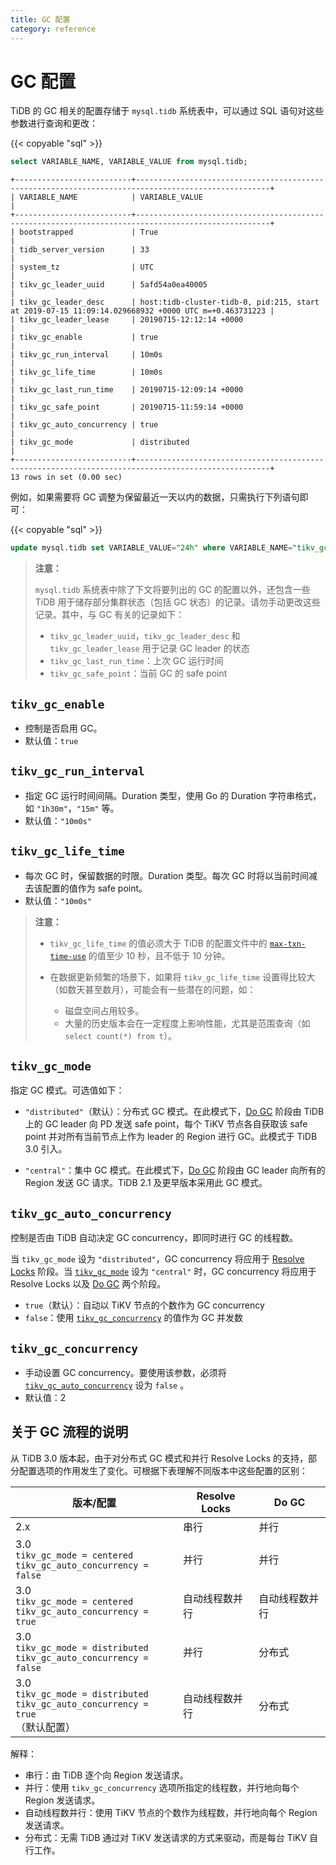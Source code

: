 ```yaml
---
title: GC 配置
category: reference
---
```


# GC 配置

TiDB 的 GC 相关的配置存储于 `mysql.tidb` 系统表中，可以通过 SQL 语句对这些参数进行查询和更改：

{{< copyable "sql" >}}

```sql
select VARIABLE_NAME, VARIABLE_VALUE from mysql.tidb;
```

```
+--------------------------+----------------------------------------------------------------------------------------------------+
| VARIABLE_NAME            | VARIABLE_VALUE                                                                                     |
+--------------------------+----------------------------------------------------------------------------------------------------+
| bootstrapped             | True                                                                                               |
| tidb_server_version      | 33                                                                                                 |
| system_tz                | UTC                                                                                                |
| tikv_gc_leader_uuid      | 5afd54a0ea40005                                                                                    |
| tikv_gc_leader_desc      | host:tidb-cluster-tidb-0, pid:215, start at 2019-07-15 11:09:14.029668932 +0000 UTC m=+0.463731223 |
| tikv_gc_leader_lease     | 20190715-12:12:14 +0000                                                                            |
| tikv_gc_enable           | true                                                                                               |
| tikv_gc_run_interval     | 10m0s                                                                                              |
| tikv_gc_life_time        | 10m0s                                                                                              |
| tikv_gc_last_run_time    | 20190715-12:09:14 +0000                                                                            |
| tikv_gc_safe_point       | 20190715-11:59:14 +0000                                                                            |
| tikv_gc_auto_concurrency | true                                                                                               |
| tikv_gc_mode             | distributed                                                                                        |
+--------------------------+----------------------------------------------------------------------------------------------------+
13 rows in set (0.00 sec)
```

例如，如果需要将 GC 调整为保留最近一天以内的数据，只需执行下列语句即可：

{{< copyable "sql" >}}

```sql
update mysql.tidb set VARIABLE_VALUE="24h" where VARIABLE_NAME="tikv_gc_life_time";
```

> **注意：**
>
> `mysql.tidb` 系统表中除了下文将要列出的 GC 的配置以外，还包含一些 TiDB 用于储存部分集群状态（包括 GC 状态）的记录。请勿手动更改这些记录。其中，与 GC 有关的记录如下：
>
> - `tikv_gc_leader_uuid`，`tikv_gc_leader_desc` 和 `tikv_gc_leader_lease` 用于记录 GC leader 的状态
> - `tikv_gc_last_run_time`：上次 GC 运行时间
> - `tikv_gc_safe_point`：当前 GC 的 safe point

## `tikv_gc_enable`

- 控制是否启用 GC。
- 默认值：`true`

## `tikv_gc_run_interval`

- 指定 GC 运行时间间隔。Duration 类型，使用 Go 的 Duration 字符串格式，如 `"1h30m"`，`"15m"` 等。
- 默认值：`"10m0s"`

## `tikv_gc_life_time`

- 每次 GC 时，保留数据的时限。Duration 类型。每次 GC 时将以当前时间减去该配置的值作为 safe point。
- 默认值：`"10m0s"`

> **注意：**
>
> - `tikv_gc_life_time` 的值必须大于 TiDB 的配置文件中的 [`max-txn-time-use`](/dev/reference/configuration/tidb-server/configuration-file.md#max-txn-time-use) 的值至少 10 秒，且不低于 10 分钟。
>
> - 在数据更新频繁的场景下，如果将 `tikv_gc_life_time` 设置得比较大（如数天甚至数月），可能会有一些潜在的问题，如：
>     - 磁盘空间占用较多。
>     - 大量的历史版本会在一定程度上影响性能，尤其是范围查询（如 `select count(*) from t`）。

## `tikv_gc_mode`

指定 GC 模式。可选值如下：

- `"distributed"`（默认）：分布式 GC 模式。在此模式下，[Do GC](/dev/reference/garbage-collection/overview.md#do-gc) 阶段由 TiDB 上的 GC leader 向 PD 发送 safe point，每个 TiKV 节点各自获取该 safe point 并对所有当前节点上作为 leader 的 Region 进行 GC。此模式于 TiDB 3.0 引入。

- `"central"`：集中 GC 模式。在此模式下，[Do GC](/dev/reference/garbage-collection/overview.md#do-gc) 阶段由 GC leader 向所有的 Region 发送 GC 请求。TiDB 2.1 及更早版本采用此 GC 模式。

## `tikv_gc_auto_concurrency`

控制是否由 TiDB 自动决定 GC concurrency，即同时进行 GC 的线程数。

当 `tikv_gc_mode` 设为 `"distributed"`，GC concurrency 将应用于 [Resolve Locks](/dev/reference/garbage-collection/overview.md#resolve-locks) 阶段。当 [`tikv_gc_mode`](#tikv_gc_mode) 设为 `"central"` 时，GC concurrency 将应用于 Resolve Locks 以及 [Do GC](/dev/reference/garbage-collection/overview.md#do-gc) 两个阶段。

- `true`（默认）：自动以 TiKV 节点的个数作为 GC concurrency
- `false`：使用 [`tikv_gc_concurrency`](#tikv_gc_concurrency) 的值作为 GC 并发数

## `tikv_gc_concurrency`

- 手动设置 GC concurrency。要使用该参数，必须将 [`tikv_gc_auto_concurrency`](#tikv_gc_auto_concurrency) 设为 `false` 。
- 默认值：2

## 关于 GC 流程的说明

从 TiDB 3.0 版本起，由于对分布式 GC 模式和并行 Resolve Locks 的支持，部分配置选项的作用发生了变化。可根据下表理解不同版本中这些配置的区别：

| 版本/配置          |  Resolve Locks          |  Do GC  |
|-------------------|---------------|----------------|
| 2.x               | 串行 | 并行 |
| 3.0 <br/> `tikv_gc_mode = centered` <br/> `tikv_gc_auto_concurrency = false` | 并行 | 并行 |
| 3.0 <br/> `tikv_gc_mode = centered` <br/> `tikv_gc_auto_concurrency = true` | 自动线程数并行 | 自动线程数并行 |
| 3.0 <br/> `tikv_gc_mode = distributed` <br/> `tikv_gc_auto_concurrency = false` | 并行 | 分布式 |
| 3.0 <br/> `tikv_gc_mode = distributed` <br/> `tikv_gc_auto_concurrency = true` <br/> （默认配置） | 自动线程数并行 | 分布式 |

解释：

- 串行：由 TiDB 逐个向 Region 发送请求。
- 并行：使用 `tikv_gc_concurrency` 选项所指定的线程数，并行地向每个 Region 发送请求。
- 自动线程数并行：使用 TiKV 节点的个数作为线程数，并行地向每个 Region 发送请求。
- 分布式：无需 TiDB 通过对 TiKV 发送请求的方式来驱动，而是每台 TiKV 自行工作。
